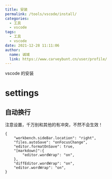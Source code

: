 ```yaml
---
title: 安装
permalink: /tools/vscode/install/
categories: 
  - 工具
  - vscode
tags: 
  - 工具
  - vscode
date: 2021-12-28 11:11:06
author: 
  name: 诚城
  link: https://www.carveybunt.cn/user/profile/
---
```

vscode 的安装

# settings
## 自动换行
注意设置，千万别和其他的有冲突，不然不会生效！
```
{
    "workbench.sideBar.location": "right",
    "files.autoSave": "onFocusChange",
    "editor.formatOnSave": true,
    "[markdown]":{
        "editor.wordWrap": "on",
    },
    "diffEditor.wordWrap": "on",
    "editor.wordWrap": "on",
}
```